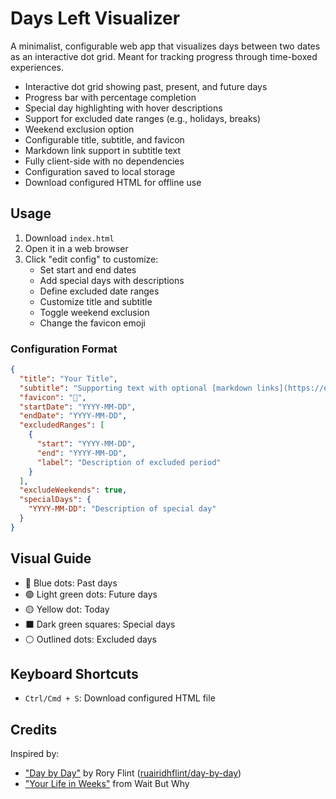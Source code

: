 # Days Left Visualizer

A minimalist, configurable web app that visualizes days between two dates as an interactive dot grid. Meant for tracking progress through time-boxed experiences.

- Interactive dot grid showing past, present, and future days
- Progress bar with percentage completion
- Special day highlighting with hover descriptions
- Support for excluded date ranges (e.g., holidays, breaks)
- Weekend exclusion option
- Configurable title, subtitle, and favicon
- Markdown link support in subtitle text
- Fully client-side with no dependencies
- Configuration saved to local storage
- Download configured HTML for offline use

## Usage

1. Download `index.html`
2. Open it in a web browser
3. Click "edit config" to customize:
   - Set start and end dates
   - Add special days with descriptions
   - Define excluded date ranges
   - Customize title and subtitle
   - Toggle weekend exclusion
   - Change the favicon emoji

### Configuration Format

```json
{
  "title": "Your Title",
  "subtitle": "Supporting text with optional [markdown links](https://example.com)",
  "favicon": "📅",
  "startDate": "YYYY-MM-DD",
  "endDate": "YYYY-MM-DD",
  "excludedRanges": [
    {
      "start": "YYYY-MM-DD",
      "end": "YYYY-MM-DD",
      "label": "Description of excluded period"
    }
  ],
  "excludeWeekends": true,
  "specialDays": {
    "YYYY-MM-DD": "Description of special day"
  }
}
```

## Visual Guide

- 🔵 Blue dots: Past days
- 🟢 Light green dots: Future days
- 🟡 Yellow dot: Today
- ⬛ Dark green squares: Special days
- ⚪ Outlined dots: Excluded days

## Keyboard Shortcuts

- `Ctrl/Cmd + S`: Download configured HTML file

## Credits

Inspired by:
- ["Day by Day"](https://days.rory.codes/) by Rory Flint ([ruairidhflint/day-by-day](https://github.com/ruairidhflint/day-by-day))
- ["Your Life in Weeks"](https://waitbutwhy.com/2014/05/life-weeks.html) from Wait But Why
